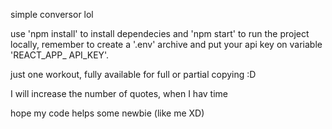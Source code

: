 simple conversor lol 

use 'npm install' to install dependecies and 'npm start' to run the project locally, remember to create a '.env' archive and put your api key on variable 'REACT_APP_ API_KEY'.

just one workout, fully available for full or partial copying :D

I will increase the number of quotes, when I hav time 

hope my code helps some newbie (like me XD)
